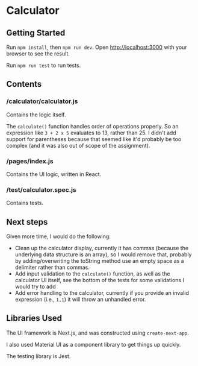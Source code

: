# Calculator

## Getting Started

Run `npm install`, then `npm run dev`. Open [http://localhost:3000](http://localhost:3000) with your browser to see the result.

Run `npm run test` to run tests.

## Contents

### /calculator/calculator.js

Contains the logic itself.

The `calculate()` function handles order of operations properly. So an expression like
`3 + 2 x 5` evaluates to 13, rather than 25. I didn't add support for parentheses because that seemed like it'd probably be too complex (and it was also out of scope of the assignment).

### /pages/index.js

Contains the UI logic, written in React.

### /test/calculator.spec.js

Contains tests.

## Next steps

Given more time, I would do the following:

- Clean up the calculator display, currently it has commas (because the underlying data structure is an array), so I would remove that, probably by adding/overwriting the toString method use an empty space as a delimiter rather than commas.
- Add input validation to the `calculate()` function, as well as the calculator UI itself, see the bottom of the tests for some validations I would try to add
- Add error handling to the calculator, currently if you provide an invalid expression (i.e., `1,1`) it will throw an unhandled error.

## Libraries Used

The UI framework is Next.js, and was constructed using `create-next-app`.

I also used Material UI as a component library to get things up quickly.

The testing library is Jest.
